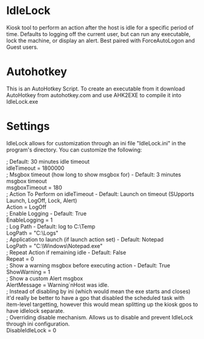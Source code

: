 # IdleLock
Kiosk tool to perform an action after the host is idle for a specific period of time.  Defaults to logging off the current user, but can run any executable, lock the machine, or display an alert.  Best paired with ForceAutoLogon and Guest users.

# Autohotkey
This is an AutoHotkey Script. To create an executable from it download AutoHotkey from autohotkey.com and use AHK2EXE to compile it into IdleLock.exe

# Settings
IdleLock allows for customization through an ini file "IdleLock.ini" in the program's directory.
You can customize the following:

; Default: 30 minutes idle timeout  
idleTimeout = 1800000  
; Msgbox timeout (how long to show msgbox for) - Default: 3 minutes msgbox timeout  
msgboxTimeout = 180  
; Action To Perform on idleTimeout - Default: Launch on timeout (SUpports Launch, LogOff, Lock, Alert)  
Action = LogOff  
; Enable Logging - Default: True  
EnableLogging = 1  
; Log Path - Default: log to C:\Temp  
LogPath = "C:\Logs\"  
; Application to launch (if launch action set) - Default: Notepad  
LogPath = "C:\Windows\Notepad.exe"  
; Repeat Action if remaining idle - Default: False  
Repeat = 0  
; Show a warning msgbox before executing action - Default: True  
ShowWarning = 1  
; Show a custom Alert msgbox  
AlertMessage = Warning`nHost was idle.  
; Instead of disabling by ini (which would mean the exe starts and closes) it'd really be better to have a gpo that disabled the scheduled task with item-level targetting, however this would mean splitting up the kiosk gpos to have idlelock separate.  
; Overriding disable mechanism. Allows us to disable and prevent IdleLock through ini configuration.  
DisableIdleLock = 0  
